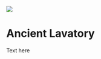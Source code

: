 <a href="https://juncture-digital.org"><img src="https://gitcdn.link/repo/jstor-labs/juncture/main/images/ve-button.png"></a>

<param ve-config header="header" main="now-and-then">

<param ve-compare url="https://stor.artstor.org/stor/a8b14191-ce7e-4e20-8023-e8ba8b72b33a" label="Ancient Lavatory, Canterbury (2021)" attribution="Conor Murphy">
<param ve-compare url="https://stor.artstor.org/stor/5aaa0ff4-3f0f-4ecc-86b6-1a320621a2ab " label="Ancient Lavatory, Canterbury (1905 or earlier)">

# Ancient Lavatory

Text here
